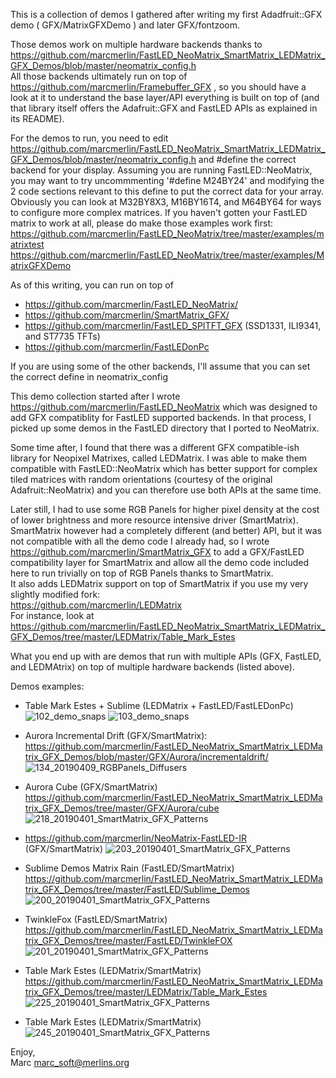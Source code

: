 This is a collection of demos I gathered after writing my first Adadfruit::GFX demo ( GFX/MatrixGFXDemo ) and later GFX/fontzoom.

Those demos work on multiple hardware backends thanks to 
https://github.com/marcmerlin/FastLED_NeoMatrix_SmartMatrix_LEDMatrix_GFX_Demos/blob/master/neomatrix_config.h  
All those backends ultimately run on top of https://github.com/marcmerlin/Framebuffer_GFX , so you should have
a look at it to understand the base layer/API everything is built on top of (and that library itself offers
the Adafruit::GFX and FastLED APIs as explained in its README).  

For the demos to run, you need to edit 
https://github.com/marcmerlin/FastLED_NeoMatrix_SmartMatrix_LEDMatrix_GFX_Demos/blob/master/neomatrix_config.h
and #define the correct backend for your display.
Assuming you are running FastLED::NeoMatrix, you may want to try uncommmenting '#define M24BY24'
and modifying the 2 code sections relevant to this define to put the correct data for your array.
Obviously you can look at M32BY8X3, M16BY16T4, and M64BY64 for ways to configure more complex matrices.
If you haven't gotten your FastLED matrix to work at all, please do make those examples work first:
https://github.com/marcmerlin/FastLED_NeoMatrix/tree/master/examples/matrixtest
https://github.com/marcmerlin/FastLED_NeoMatrix/tree/master/examples/MatrixGFXDemo

As of this writing, you can run on top of
- https://github.com/marcmerlin/FastLED_NeoMatrix/
- https://github.com/marcmerlin/SmartMatrix_GFX/
- https://github.com/marcmerlin/FastLED_SPITFT_GFX (SSD1331, ILI9341, and ST7735 TFTs)
- https://github.com/marcmerlin/FastLEDonPc

If you are using some of the other backends, I'll assume that you can set the correct define in neomatrix_config

This demo collection started after I wrote https://github.com/marcmerlin/FastLED_NeoMatrix which 
was designed to add GFX compatiblity for FastLED supported backends.
In that process, I picked up some demos in the FastLED directory that I 
ported to NeoMatrix.

Some time after, I found that there was a different GFX compatible-ish library 
for Neopixel Matrixes, called LEDMatrix. I was able to make them
compatible with FastLED::NeoMatrix which has better support for complex
tiled matrices with random orientations (courtesy of the original Adafruit::NeoMatrix)
and you can therefore use both APIs at the same time.

Later still, I had to use some RGB Panels for higher pixel density at the cost
of lower brightness and more resource intensive driver (SmartMatrix). 
SmartMatrix however had a completely different (and better) API, but it was not compatible
with all the demo code I already had, so I wrote 
https://github.com/marcmerlin/SmartMatrix_GFX 
to add a GFX/FastLED compatibility layer for SmartMatrix and allow all the demo
code included here to run trivially on top of RGB Panels thanks to SmartMatrix.  
It also adds LEDMatrix support on top of SmartMatrix if you use my very slightly modified fork:   
https://github.com/marcmerlin/LEDMatrix  
For instance, look at https://github.com/marcmerlin/FastLED_NeoMatrix_SmartMatrix_LEDMatrix_GFX_Demos/tree/master/LEDMatrix/Table_Mark_Estes

What you end up with are demos that run with multiple APIs (GFX, FastLED, and LEDMAtrix) on top of multiple hardware backends (listed above).

Demos examples:
- Table Mark Estes + Sublime (LEDMatrix + FastLED/FastLEDonPc)
![102_demo_snaps](https://user-images.githubusercontent.com/1369412/71480161-a982c800-27ac-11ea-8f0e-fb149b6a9ae2.jpg)
![103_demo_snaps](https://user-images.githubusercontent.com/1369412/71480163-abe52200-27ac-11ea-9cb1-f4d23bdf96ac.jpg)

- Aurora Incremental Drift (GFX/SmartMatrix):  https://github.com/marcmerlin/FastLED_NeoMatrix_SmartMatrix_LEDMatrix_GFX_Demos/blob/master/GFX/Aurora/incrementaldrift/
![134_20190409_RGBPanels_Diffusers](https://user-images.githubusercontent.com/1369412/55811896-c81a2500-5a9e-11e9-9301-0d09083f48cb.jpg)

- Aurora Cube (GFX/SmartMatrix) https://github.com/marcmerlin/FastLED_NeoMatrix_SmartMatrix_LEDMatrix_GFX_Demos/tree/master/GFX/Aurora/cube
![218_20190401_SmartMatrix_GFX_Patterns](https://user-images.githubusercontent.com/1369412/55811825-ac168380-5a9e-11e9-9fa3-78903c3c821a.jpg)

- https://github.com/marcmerlin/NeoMatrix-FastLED-IR (GFX/SmartMatrix)
![203_20190401_SmartMatrix_GFX_Patterns](https://user-images.githubusercontent.com/1369412/55816208-a15fec80-5aa6-11e9-890e-fcb6d66e8de4.jpg)

- Sublime Demos Matrix Rain (FastLED/SmartMatrix) https://github.com/marcmerlin/FastLED_NeoMatrix_SmartMatrix_LEDMatrix_GFX_Demos/tree/master/FastLED/Sublime_Demos
![200_20190401_SmartMatrix_GFX_Patterns](https://user-images.githubusercontent.com/1369412/55816516-437fd480-5aa7-11e9-9a37-35bc21276812.jpg)

- TwinkleFox (FastLED/SmartMatrix) https://github.com/marcmerlin/FastLED_NeoMatrix_SmartMatrix_LEDMatrix_GFX_Demos/tree/master/FastLED/TwinkleFOX
![201_20190401_SmartMatrix_GFX_Patterns](https://user-images.githubusercontent.com/1369412/55816588-73c77300-5aa7-11e9-9503-82d8f55a52d0.jpg)


- Table Mark Estes (LEDMatrix/SmartMatrix) https://github.com/marcmerlin/FastLED_NeoMatrix_SmartMatrix_LEDMatrix_GFX_Demos/tree/master/LEDMatrix/Table_Mark_Estes
![225_20190401_SmartMatrix_GFX_Patterns](https://user-images.githubusercontent.com/1369412/55811839-b0db3780-5a9e-11e9-9b9e-42a38b99ca20.jpg)

- Table Mark Estes (LEDMatrix/SmartMatrix) 
![245_20190401_SmartMatrix_GFX_Patterns](https://user-images.githubusercontent.com/1369412/55811847-b5075500-5a9e-11e9-91da-5857d2fb1bcc.jpg)

Enjoy,  
Marc <marc_soft@merlins.org>
